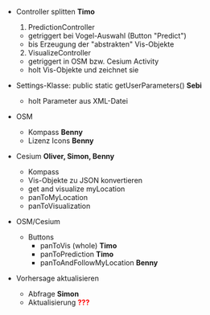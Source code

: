 - Controller splitten **Timo**  
  1. PredictionController  
    - getriggert bei Vogel-Auswahl (Button "Predict")
    - bis Erzeugung der "abstrakten" Vis-Objekte  
  2. VisualizeController  
    - getriggert in OSM bzw. Cesium Activity
    - holt Vis-Objekte und zeichnet sie 


- Settings-Klasse: public static getUserParameters()  **Sebi**
  - holt Parameter aus XML-Datei



- OSM
  - Kompass  **Benny**
  - Lizenz Icons  **Benny**

- Cesium  **Oliver, Simon, Benny**
  - Kompass
  - Vis-Objekte zu JSON konvertieren
  - get and visualize myLocation
  - panToMyLocation
  - panToVisualization

- OSM/Cesium
  - Buttons
    - panToVis (whole)  **Timo**
    - panToPrediction  **Timo**
    - panToAndFollowMyLocation  **Benny**

- Vorhersage aktualisieren  
  - Abfrage **Simon**
  - Aktualisierung <span style="color:red">**???**</span>